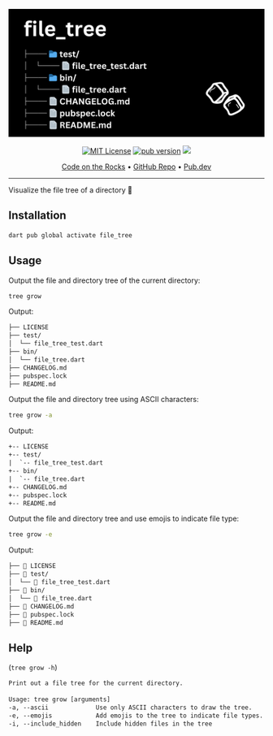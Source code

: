 ![Code on the Rocks](https://github.com/CodeOTR/file_tree/raw/main/assets/file_tree.png)

<p align="center">                    
<a href="https://img.shields.io/badge/License-MIT-green"><img src="https://img.shields.io/badge/License-MIT-green" alt="MIT License"></a>
<a href="https://pub.dev/packages/code_on_the_rocks"><img src="https://img.shields.io/pub/v/file_tree?label=pub&color=orange" alt="pub version"></a>      
<a href="https://twitter.com/CodeOnTheRocks_">
    <img src="https://img.shields.io/twitter/follow/CodeOnTheRocks_?style=social">
  </a>
</p>


<p align="center">
  <a href="https://codeontherocks.dev/">Code on the Rocks</a> •
  <a href="https://github.com/CodeOTR/file_tree/">GitHub Repo</a> •
  <a href="https://pub.dev/packages/file_tree/install">Pub.dev</a>
</p>

---

Visualize the file tree of a directory 🌳

## Installation
```bash
dart pub global activate file_tree
```

## Usage
Output the file and directory tree of the current directory:
```bash
tree grow
```
Output:
```
├── LICENSE
├── test/
│  └── file_tree_test.dart
├── bin/
│  └── file_tree.dart
├── CHANGELOG.md
├── pubspec.lock
├── README.md
```
Output the file and directory tree using ASCII characters:
```bash
tree grow -a
```
Output:
```
+-- LICENSE
+-- test/
|  `-- file_tree_test.dart
+-- bin/
|  `-- file_tree.dart
+-- CHANGELOG.md
+-- pubspec.lock
+-- README.md
```

Output the file and directory tree and use emojis to indicate file type:
```bash
tree grow -e
```
Output:
```
├── 📄 LICENSE
├── 📁 test/
│  └── 📄 file_tree_test.dart
├── 📁 bin/
│  └── 📄 file_tree.dart
├── 📄 CHANGELOG.md
├── 📄 pubspec.lock
├── 📄 README.md
```

## Help
(`tree grow -h`)
```
Print out a file tree for the current directory.

Usage: tree grow [arguments]
-a, --ascii             Use only ASCII characters to draw the tree.
-e, --emojis            Add emojis to the tree to indicate file types.
-i, --include_hidden    Include hidden files in the tree
```